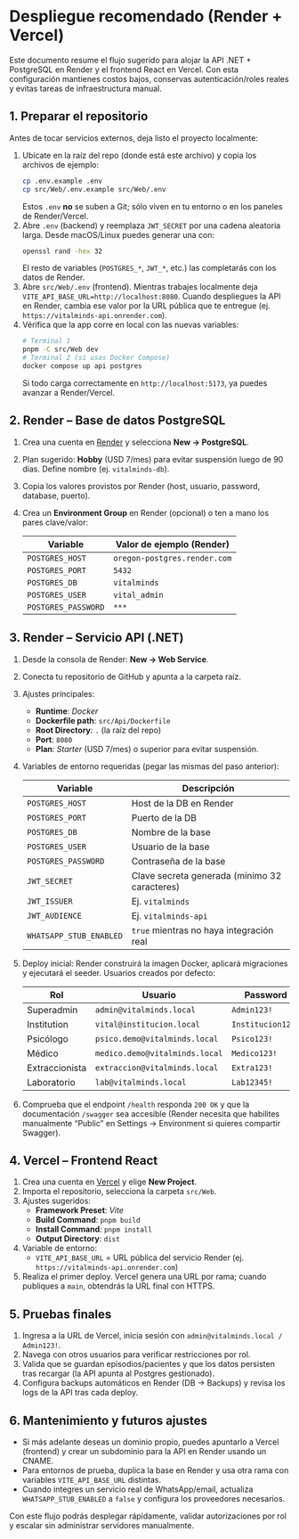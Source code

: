 # Despliegue recomendado (Render + Vercel)

Este documento resume el flujo sugerido para alojar la API .NET + PostgreSQL en Render y el frontend React en Vercel. Con esta configuración mantienes costos bajos, conservas autenticación/roles reales y evitas tareas de infraestructura manual.

## 1. Preparar el repositorio

Antes de tocar servicios externos, deja listo el proyecto localmente:

1. Ubícate en la raíz del repo (donde está este archivo) y copia los archivos de ejemplo:
   ```bash
   cp .env.example .env
   cp src/Web/.env.example src/Web/.env
   ```
   Estos `.env` **no** se suben a Git; sólo viven en tu entorno o en los paneles de Render/Vercel.
2. Abre `.env` (backend) y reemplaza `JWT_SECRET` por una cadena aleatoria larga. Desde macOS/Linux puedes generar una con:
   ```bash
   openssl rand -hex 32
   ```
   El resto de variables (`POSTGRES_*`, `JWT_*`, etc.) las completarás con los datos de Render.
3. Abre `src/Web/.env` (frontend). Mientras trabajes localmente deja `VITE_API_BASE_URL=http://localhost:8080`. Cuando despliegues la API en Render, cambia ese valor por la URL pública que te entregue (ej. `https://vitalminds-api.onrender.com`).
4. Vérifica que la app corre en local con las nuevas variables:
   ```bash
   # Terminal 1
   pnpm -C src/Web dev
   # Terminal 2 (si usas Docker Compose)
   docker compose up api postgres
   ```
   Si todo carga correctamente en `http://localhost:5173`, ya puedes avanzar a Render/Vercel.

## 2. Render – Base de datos PostgreSQL

1. Crea una cuenta en [Render](https://render.com) y selecciona **New → PostgreSQL**.
2. Plan sugerido: **Hobby** (USD 7/mes) para evitar suspensión luego de 90 días. Define nombre (ej. `vitalminds-db`).
3. Copia los valores provistos por Render (host, usuario, password, database, puerto).
4. Crea un **Environment Group** en Render (opcional) o ten a mano los pares clave/valor:

   | Variable             | Valor de ejemplo (Render)             |
   | -------------------- | -------------------------------------- |
   | `POSTGRES_HOST`      | `oregon-postgres.render.com`           |
   | `POSTGRES_PORT`      | `5432`                                 |
   | `POSTGRES_DB`        | `vitalminds`                           |
   | `POSTGRES_USER`      | `vital_admin`                          |
   | `POSTGRES_PASSWORD`  | `***`                                  |

## 3. Render – Servicio API (.NET)

1. Desde la consola de Render: **New → Web Service**.
2. Conecta tu repositorio de GitHub y apunta a la carpeta raíz.
3. Ajustes principales:
   - **Runtime**: *Docker*
   - **Dockerfile path**: `src/Api/Dockerfile`
   - **Root Directory**: `.` (la raíz del repo)
   - **Port**: `8080`
   - **Plan**: *Starter* (USD 7/mes) o superior para evitar suspensión.
4. Variables de entorno requeridas (pegar las mismas del paso anterior):

   | Variable              | Descripción                                           |
   | --------------------- | ----------------------------------------------------- |
   | `POSTGRES_HOST`       | Host de la DB en Render                               |
   | `POSTGRES_PORT`       | Puerto de la DB                                       |
   | `POSTGRES_DB`         | Nombre de la base                                     |
   | `POSTGRES_USER`       | Usuario de la base                                    |
   | `POSTGRES_PASSWORD`   | Contraseña de la base                                 |
   | `JWT_SECRET`          | Clave secreta generada (mínimo 32 caracteres)         |
   | `JWT_ISSUER`          | Ej. `vitalminds`                                      |
   | `JWT_AUDIENCE`        | Ej. `vitalminds-api`                                  |
   | `WHATSAPP_STUB_ENABLED` | `true` mientras no haya integración real             |
5. Deploy inicial: Render construirá la imagen Docker, aplicará migraciones y ejecutará el seeder. Usuarios creados por defecto:

   | Rol            | Usuario                     | Password     |
   | -------------- | --------------------------- | ------------ |
   | Superadmin     | `admin@vitalminds.local`    | `Admin123!`  |
   | Institution    | `vital@institucion.local`   | `Institucion123!` |
   | Psicólogo      | `psico.demo@vitalminds.local` | `Psico123!` |
   | Médico         | `medico.demo@vitalminds.local` | `Medico123!` |
   | Extraccionista | `extraccion@vitalminds.local` | `Extra123!` |
   | Laboratorio    | `lab@vitalminds.local`      | `Lab12345!`  |

6. Comprueba que el endpoint `/health` responda `200 OK` y que la documentación `/swagger` sea accesible (Render necesita que habilites manualmente “Public” en Settings → Environment si quieres compartir Swagger).

## 4. Vercel – Frontend React

1. Crea una cuenta en [Vercel](https://vercel.com) y elige **New Project**.
2. Importa el repositorio, selecciona la carpeta `src/Web`.
3. Ajustes sugeridos:
   - **Framework Preset**: *Vite*
   - **Build Command**: `pnpm build`
   - **Install Command**: `pnpm install`
   - **Output Directory**: `dist`
4. Variable de entorno:
   - `VITE_API_BASE_URL` = URL pública del servicio Render (ej. `https://vitalminds-api.onrender.com`)
5. Realiza el primer deploy. Vercel genera una URL por rama; cuando publiques a `main`, obtendrás la URL final con HTTPS.

## 5. Pruebas finales

1. Ingresa a la URL de Vercel, inicia sesión con `admin@vitalminds.local / Admin123!`.
2. Navega con otros usuarios para verificar restricciones por rol.
3. Valida que se guardan episodios/pacientes y que los datos persisten tras recargar (la API apunta al Postgres gestionado).
4. Configura backups automáticos en Render (DB → Backups) y revisa los logs de la API tras cada deploy.

## 6. Mantenimiento y futuros ajustes

- Si más adelante deseas un dominio propio, puedes apuntarlo a Vercel (frontend) y crear un subdominio para la API en Render usando un CNAME.
- Para entornos de prueba, duplica la base en Render y usa otra rama con variables `VITE_API_BASE_URL` distintas.
- Cuando integres un servicio real de WhatsApp/email, actualiza `WHATSAPP_STUB_ENABLED` a `false` y configura los proveedores necesarios.

Con este flujo podrás desplegar rápidamente, validar autorizaciones por rol y escalar sin administrar servidores manualmente.
